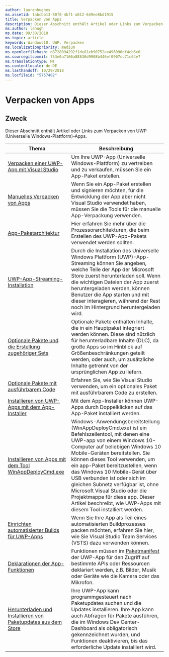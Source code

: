 ```yaml
---
author: laurenhughes
ms.assetid: 1abcbb13-80f0-4bf1-a812-649ee8bd1915
title: Verpacken von Apps
description: Dieser Abschnitt enthält Artikel oder Links zum Verpacken von UWP (Universelle Windows-Plattform)-Apps.
ms.author: lahugh
ms.date: 09/30/2018
ms.topic: article
keywords: Windows10, UWP, Verpacken
ms.localizationpriority: medium
ms.openlocfilehash: d8728094292f1de81eb90752ee496090df4cb6e0
ms.sourcegitcommit: 753e0a7160a88830d9908b446ef0907cc71c64e7
ms.translationtype: MT
ms.contentlocale: de-DE
ms.lasthandoff: 10/29/2018
ms.locfileid: "5757402"
---
```

# <a name="packaging-apps"></a>Verpacken von Apps


## <a name="purpose"></a>Zweck

Dieser Abschnitt enthält Artikel oder Links zum Verpacken von UWP (Universelle Windows-Plattform)-Apps.

| Thema | Beschreibung |
|-------|-------------|
| [Verpacken einer UWP-App mit Visual Studio](packaging-uwp-apps.md) | Um Ihre UWP-App (Universelle Windows-Plattform) zu vertreiben und zu verkaufen, müssen Sie ein App-Paket erstellen. |
| [Manuelles Verpacken von Apps](manual-packaging-root.md) | Wenn Sie ein App-Paket erstellen und signieren möchten, für die Entwicklung der App aber nicht Visual Studio verwendet haben, müssen Sie die Tools für die manuelle App-Verpackung verwenden. |
| [App-Paketarchitektur](device-architecture.md) | Hier erfahren Sie mehr über die Prozessorarchitekturen, die beim Erstellen des UWP-App-Pakets verwendet werden sollten. |
| [UWP-App-Streaming-Installation](streaming-install.md) | Durch die Installation des Universelle Windows Plattform (UWP)-App-Streaming können Sie angeben, welche Teile der App der Microsoft Store zuerst herunterladen soll. Wenn die wichtigen Dateien der App zuerst heruntergeladen werden, können Benutzer die App starten und mit dieser interagieren, während der Rest noch im Hintergrund heruntergeladen wird. |
| [Optionale Pakete und die Erstellung zugehöriger Sets](optional-packages.md) | Optionale Pakete enthalten Inhalte, die in ein Hauptpaket integriert werden können. Diese sind nützlich für herunterladbare Inhalte (DLC), da große Apps so im Hinblick auf Größenbeschränkungen geteilt werden, oder auch, um zusätzliche Inhalte getrennt von der ursprünglichen App zu liefern. |
| [Optionale Pakete mit ausführbarem Code](optional-packages-with-executable-code.md) | Erfahren Sie, wie Sie Visual Studio verwenden, um ein optionales Paket mit ausführbarem Code zu erstellen. |
| [Installieren von UWP-Apps mit dem App-Installer](appinstaller-root.md) | Mit dem App-Installer können UWP-Apps durch Doppelklicken auf das App-Paket installiert werden. |
| [Installieren von Apps mit dem Tool WinAppDeployCmd.exe](install-universal-windows-apps-with-the-winappdeploycmd-tool.md) | Windows-Anwendungsbereitstellung (WinAppDeployCmd.exe) ist ein Befehlszeilentool, mit denen eine UWP-app von einem Windows 10-Computer auf beliebigen Windows 10 Mobile-Geräten bereitstellen. Sie können dieses Tool verwenden, um ein app-Paket bereitzustellen, wenn das Windows 10 Mobile-Gerät über USB verbunden ist oder sich im gleichen Subnetz verfügbar ist, ohne Microsoft Visual Studio oder die Projektmappe für diese app. Dieser Artikel beschreibt, wie UWP-Apps mit diesem Tool installiert werden. |
| [Einrichten automatisierter Builds für UWP-Apps](auto-build-package-uwp-apps.md) | Wenn Sie Ihre App als Teil eines automatisierten Buildprozesses packen möchten, erfahren Sie hier, wie Sie Visual Studio Team Services (VSTS) dazu verwenden können. |
| [Deklarationen der App-Funktionen](app-capability-declarations.md) | Funktionen müssen im [Paketmanifest](https://msdn.microsoft.com/library/windows/apps/BR211474) der UWP-App für den Zugriff auf bestimmte APIs oder Ressourcen deklariert werden, z.B. Bilder, Musik oder Geräte wie die Kamera oder das Mikrofon. |
| [Herunterladen und Installieren von Paketupdates aus dem Store](self-install-package-updates.md) | Ihre UWP-App kann programmgesteuert nach Paketupdates suchen und die Updates installieren. Ihre App kann auch Abfragen für Pakete ausführen, die im Windows Dev Center-Dashboard als obligatorisch gekennzeichnet wurden, und Funktionen deaktivieren, bis das erforderliche Update installiert wird.  |
